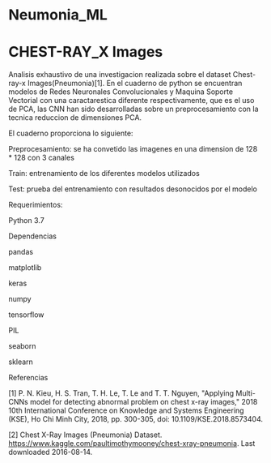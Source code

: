 # Neumonia_ML

# CHEST-RAY_X Images
Analisis exhaustivo de una investigacion realizada sobre el dataset Chest-ray-x Images(Pneumonia)[1]. En el cuaderno de python se encuentran modelos de Redes Neuronales Convolucionales y Maquina Soporte Vectorial con una caractarestica diferente respectivamente, que es el uso de PCA, las CNN han sido desarrolladas sobre un preprocesamiento con la tecnica reduccion de dimensiones PCA.


El cuaderno proporciona lo siguiente:

Preprocesamiento: se ha convetido las imagenes en una dimension de 128 * 128 con 3 canales

Train: entrenamiento de los diferentes modelos utilizados

Test: prueba del entrenamiento con resultados desonocidos por el modelo

Requerimientos:

Python 3.7

Dependencias

pandas

matplotlib

keras

numpy

tensorflow

PIL

seaborn

sklearn

Referencias


[1] P. N. Kieu, H. S. Tran, T. H. Le, T. Le and T. T. Nguyen, "Applying Multi-CNNs model for detecting abnormal problem on chest x-ray images," 2018 10th International Conference on Knowledge and Systems Engineering (KSE), Ho Chi Minh City, 2018, pp. 300-305, doi: 10.1109/KSE.2018.8573404.

[2] Chest X-Ray Images (Pneumonia) Dataset. https://www.kaggle.com/paultimothymooney/chest-xray-pneumonia. Last downloaded 2016-08-14.

